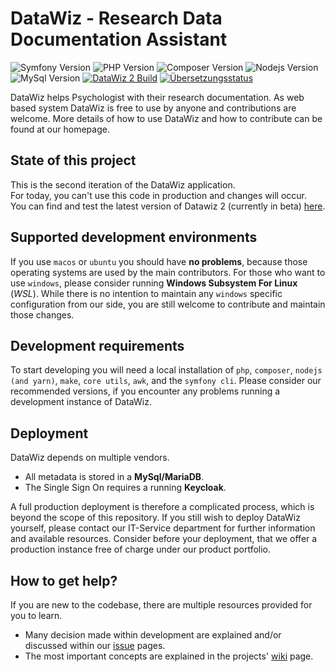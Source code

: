# DataWiz - Research Data Documentation Assistant
![Symfony Version](https://img.shields.io/badge/Symfony-5.4_LTS-success?logo=symfony&style=flat-square)
![PHP Version](https://img.shields.io/badge/Php-^7.4-informational?logo=PHP&style=flat-square&logoColor=white)
![Composer Version](https://img.shields.io/badge/Composer-^2.0-informational?logo=Composer&style=flat-square&logoColor=white)
![Nodejs Version](https://img.shields.io/badge/Nodejs-14_LTS-informational?logo=node.js&style=flat-square&logoColor=white)
![MySql Version](https://img.shields.io/badge/MySql-8.0-informational?logo=mysql&style=flat-square&logoColor=white)
[![DataWiz 2 Build](https://github.com/leibniz-psychology/datawiz2/actions/workflows/cypress.yml/badge.svg?branch=master)](https://github.com/leibniz-psychology/datawiz2/actions/workflows/cypress.yml)
[![Übersetzungsstatus](http://weblate.zpid.de/widgets/datawiz/-/datawiz-2/svg-badge.svg)](http://weblate.zpid.de/engage/datawiz/)

DataWiz helps Psychologist with their research documentation. 
As web based system DataWiz is free to use by anyone and contributions are welcome.
More details of how to use DataWiz and how to contribute can be found at our homepage.

## State of this project

This is the second iteration of the DataWiz application. \
For today, you can't use this code in production and changes will occur. \
You can find and test the latest version of Datawiz 2 (currently in beta) [here](https://datawiz2.dev.zpid.de/).

## Supported development environments

If you use `macos` or `ubuntu` you should have __no problems__, 
because those operating systems are used by the main contributors.
For those who want to use `windows`, please consider running __Windows Subsystem For Linux__ (_WSL_).
While there is no intention to maintain any `windows` specific configuration from our side, 
you are still welcome to contribute and maintain those changes.

## Development requirements

To start developing you will need a local installation of `php`, `composer`, `nodejs (and yarn)`, `make`, `core utils`, `awk`, and the `symfony cli`.
Please consider our recommended versions, 
if you encounter any problems running a development instance of DataWiz.


## Deployment

DataWiz depends on multiple vendors.
- All metadata is stored in a **MySql/MariaDB**.
- The Single Sign On requires a running **Keycloak**.

A full production deployment is therefore a complicated process, which is beyond the scope of this repository.
If you still wish to deploy DataWiz yourself, please contact our IT-Service department for further information and available resources.
Consider before your deployment, that we offer a production instance free of charge under our product portfolio.


## How to get help?

If you are new to the codebase, there are multiple resources provided for you to learn.

- Many decision made within development are explained and/or discussed within our [issue](https://github.com/leibniz-psychology/datawiz2/issues) pages.
- The most important concepts are explained in the projects' [wiki](https://github.com/leibniz-psychology/datawiz2/wiki) page.

